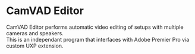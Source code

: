 # CamVAD Editor
CamVAD Editor performs automatic video editing of setups with multiple cameras and speakers.  
This is an independant program that interfaces with Adobe Premier Pro via custom UXP extension.
